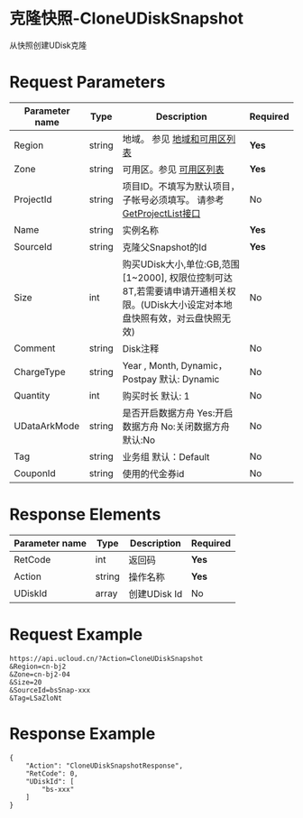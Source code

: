 # 克隆快照-CloneUDiskSnapshot

从快照创建UDisk克隆

# Request Parameters
|Parameter name|Type|Description|Required|
|---|---|---|---|
|Region|string|地域。 参见 [地域和可用区列表](api/summary/regionlist)|**Yes**|
|Zone|string|可用区。参见 [可用区列表](api/summary/regionlist)|**Yes**|
|ProjectId|string|项目ID。不填写为默认项目，子帐号必须填写。 请参考[GetProjectList接口](api/summary/get_project_list)|No|
|Name|string|实例名称|**Yes**|
|SourceId|string|克隆父Snapshot的Id|**Yes**|
|Size|int|购买UDisk大小,单位:GB,范围[1~2000], 权限位控制可达8T,若需要请申请开通相关权限。(UDisk大小设定对本地盘快照有效，对云盘快照无效)|No|
|Comment|string|Disk注释|No|
|ChargeType|string|Year , Month, Dynamic，Postpay 默认: Dynamic|No|
|Quantity|int|购买时长 默认: 1|No|
|UDataArkMode|string|是否开启数据方舟 Yes:开启数据方舟 No:关闭数据方舟 默认:No|No|
|Tag|string|业务组 默认：Default|No|
|CouponId|string|使用的代金券id|No|

# Response Elements
|Parameter name|Type|Description|Required|
|---|---|---|---|
|RetCode|int|返回码|**Yes**|
|Action|string|操作名称|**Yes**|
|UDiskId|array|创建UDisk Id|No|

# Request Example
```
https://api.ucloud.cn/?Action=CloneUDiskSnapshot
&Region=cn-bj2
&Zone=cn-bj2-04
&Size=20
&SourceId=bsSnap-xxx
&Tag=LSaZloNt
```

# Response Example
```
{
    "Action": "CloneUDiskSnapshotResponse", 
    "RetCode": 0, 
    "UDiskId": [
        "bs-xxx"
    ]
}
```

